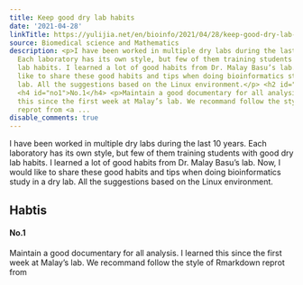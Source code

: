 ```yaml
---
title: Keep good dry lab habits
date: '2021-04-28'
linkTitle: https://yulijia.net/en/bioinfo/2021/04/28/keep-good-dry-lab-habits.html
source: Biomedical science and Mathematics
description: <p>I have been worked in multiple dry labs during the last 10 years.
  Each laboratory has its own style, but few of them training students with good dry
  lab habits. I learned a lot of good habits from Dr. Malay Basu’s lab. Now, I would
  like to share these good habits and tips when doing bioinformatics study in a dry
  lab. All the suggestions based on the Linux environment.</p> <h2 id="habtis">Habtis</h2>
  <h4 id="no1">No.1</h4> <p>Maintain a good documentary for all analysis. I learned
  this since the first week at Malay’s lab. We recommand follow the style of Rmarkdown
  reprot from <a ...
disable_comments: true
---
```

<p>I have been worked in multiple dry labs during the last 10 years. Each laboratory has its own style, but few of them training students with good dry lab habits. I learned a lot of good habits from Dr. Malay Basu’s lab. Now, I would like to share these good habits and tips when doing bioinformatics study in a dry lab. All the suggestions based on the Linux environment.</p> <h2 id="habtis">Habtis</h2> <h4 id="no1">No.1</h4> <p>Maintain a good documentary for all analysis. I learned this since the first week at Malay’s lab. We recommand follow the style of Rmarkdown reprot from <a ...